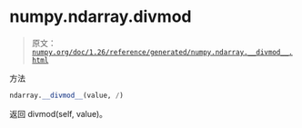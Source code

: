# numpy.ndarray.__divmod__

> 原文：[`numpy.org/doc/1.26/reference/generated/numpy.ndarray.__divmod__.html`](https://numpy.org/doc/1.26/reference/generated/numpy.ndarray.__divmod__.html)

方法

```py
ndarray.__divmod__(value, /)
```

返回 divmod(self, value)。
